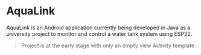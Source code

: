 # AquaLink

AquaLink is an Android application currently being developed in Java as a university project to monitor and control a water tank system using ESP32.

> Project is at the early stage with only an empty view Activity template.
